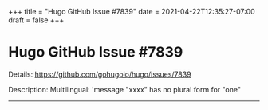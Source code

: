+++
title = "Hugo GitHub Issue #7839"
date = 2021-04-22T12:35:27-07:00
draft = false
+++
# Hugo GitHub Issue #7839

Details: <https://github.com/gohugoio/hugo/issues/7839>

Description: Multilingual: 'message "xxxx" has no plural form for "one"

---
